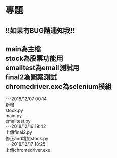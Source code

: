 # 專題
!!如果有BUG請通知我!!      
-------
main為主檔      
stock為股票功能用      
emailtest為email測試用      
final2為圖案測試      
chromedriver.exe為selenium模組
-------
---2018/12/07   00:14      
新增      
stock.py      
main.py     
emailtest.py          
---2018/12/16   19:42      
上傳final2.py     
修正and增加stock.py      
---2018/12/17   18:25      
上傳chromedriver.exe

